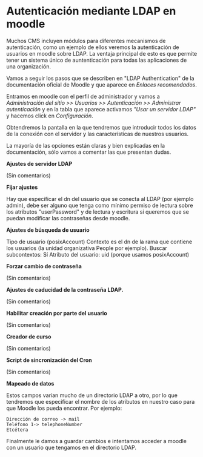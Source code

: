# Autenticación mediante LDAP en moodle

Muchos CMS incluyen módulos para diferentes mecanismos de autenticación, como un ejemplo de ellos veremos la autenticación de usuarios en moodle sobre LDAP. La ventaja principal de esto es que permite tener un sistema único de auntenticación para todas las aplicaciones de una organización.

Vamos a seguir los pasos que se describen en "LDAP Authentication" de la documentación oficial de Moodle y que aparece en *Enlaces recomendados*.

Entramos en moodle con el perfil de administrador y vamos a *Administración del sitio >> Usuarios >> Autenticación >> Administrar autenticación* y en la tabla que aparece activamos *"Usar un servidor LDAP"* y hacemos click en *Configuración*.

Obtendremos la pantalla en la que tendremos que introducir todos los datos de la conexión con el servidor y las características de nuestros usuarios.

La mayoría de las opciones están claras y bien explicadas en la documentación, sólo vamos a comentar las que presentan dudas.

**Ajustes de servidor LDAP**

(Sin comentarios)

**Fijar ajustes**

Hay que especificar el dn del usuario que se conecta al LDAP (por ejemplo admin), debe ser alguno que tenga como mínimo permiso de lectura sobre los atributos "userPassword" y de lectura y escritura si queremos que se puedan modificar las contraseñas desde moodle.

**Ajustes de búsqueda de usuario**

Tipo de usuario (posixAccount)
Contexto es el dn de la rama que contiene los usuarios (la unidad organizativa People por ejemplo).
Buscar subcontextos: Sí
Atributo del usuario: uid (porque usamos posixAccount)

 **Forzar cambio de contraseña**

(Sin comentarios) 

**Ajustes de caducidad de la contraseña LDAP.**

(Sin comentarios) 

**Habilitar creación por parte del usuario**

(Sin comentarios) 

**Creador de curso**

(Sin comentarios) 

**Script de sincronización del Cron**

(Sin comentarios) 

**Mapeado de datos**

Estos campos varían mucho de un directorio LDAP a otro, por lo que tendremos que especificar el nombre de los atributos en nuestro caso para que Moodle los pueda encontrar. Por ejemplo:

    Dirección de correo -> mail
    Teléfono 1-> telephoneNumber
    Etcétera

Finalmente le damos a guardar cambios e intentamos acceder a moodle con un usuario que tengamos en el directorio LDAP.